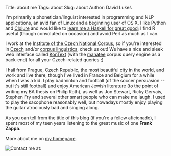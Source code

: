 Title: about me
Tags: about
Slug: about
Author: David Lukeš

I'm primarily a phonetician/linguist interested in programming and NLP
applications, an avid fan of Linux and a beginning user of OS X. I like Python
and [Clojure](http://www.leiningen.org) and would like to
[learn me a Haskell for great good](http://learnyouahaskell.com); I find R
useful (though convoluted on occasion) and avoid Perl as much as I can.

I work at the [Institute of the Czech National Corpus](http://www.korpus.cz),
so if you're interested in [Czech](http://en.wikipedia.org/wiki/Czech_language)
and/or [corpus linguistics](http://en.wikipedia.org/wiki/Corpus_linguistics),
check us out! We have a nice and sleek web interface called
[KonText](https://bitbucket.org/ucnk/kontext) (with the
[manatee](http://nlp.fi.muni.cz/trac/noske) corpus query engine as a back-end)
for all your Czech-related queries ;)

I hail from Prague, Czech Republic, the most beautiful city in the world, and
work and live there, though I've lived in France and Belgium for a while when I
was a kid. I play badminton and football (of the soccer persuasion -- but it's
still football) and enjoy American Jewish literature (to the point of writing
my BA thesis on Philip Roth), as well as Jon Stewart, Ricky Gervais, Stephen
Fry and several other smart people who can make me laugh. I used to play the
saxophone reasonably well, but nowadays mostly enjoy playing the guitar
atrociously bad and singing along.

As you can tell from the title of this blog (if you're a fellow aficionado), I
spent most of my teen years listening to the great music of one **Frank
Zappa**.

More about me on [my homepage](https://trnka.korpus.cz/~lukes/).

![Contact me at:](/output/images/dvl.png)
